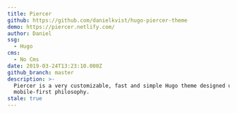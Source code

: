 ```yaml
---
title: Piercer
github: https://github.com/danielkvist/hugo-piercer-theme
demo: https://piercer.netlify.com/
author: Daniel
ssg:
  - Hugo
cms:
  - No Cms
date: 2019-03-24T13:23:10.000Z
github_branch: master
description: >-
  Piercer is a very customizable, fast and simple Hugo theme designed under the
  mobile-first philosophy.
stale: true
---
```

